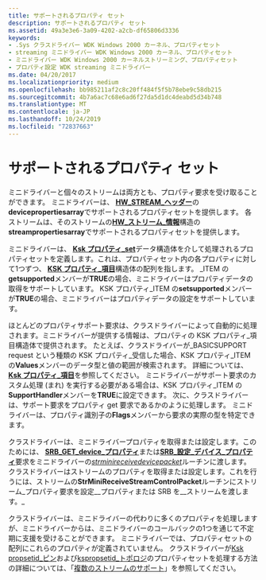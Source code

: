 ```yaml
---
title: サポートされるプロパティ セット
description: サポートされるプロパティ セット
ms.assetid: 49a3e3e6-3a09-4202-a2cb-df65806d3336
keywords:
- .Sys クラスドライバー WDK Windows 2000 カーネル、プロパティセット
- streaming ミニドライバー WDK Windows 2000 カーネル、プロパティセット
- ミニドライバー WDK Windows 2000 カーネルストリーミング、プロパティセット
- プロパティ設定 WDK streaming ミニドライバー
ms.date: 04/20/2017
ms.localizationpriority: medium
ms.openlocfilehash: bb985211af2c8c20ff484f5f5b78ebe9c58db215
ms.sourcegitcommit: 4b7a6ac7c68e6ad6f27da5d1dc4deabd5d34b748
ms.translationtype: MT
ms.contentlocale: ja-JP
ms.lasthandoff: 10/24/2019
ms.locfileid: "72837663"
---
```

# <a name="supporting-property-sets"></a>サポートされるプロパティ セット





ミニドライバーと個々のストリームは両方とも、プロパティ要求を受け取ることができます。 ミニドライバーは、 [**HW\_STREAM\_ヘッダー**](https://docs.microsoft.com/windows-hardware/drivers/ddi/strmini/ns-strmini-_hw_stream_header)の**devicepropertiesarray**でサポートされるプロパティセットを提供します。 各ストリームは、そのストリームの[**HW\_ストリーム\_情報**](https://docs.microsoft.com/windows-hardware/drivers/ddi/strmini/ns-strmini-_hw_stream_information)構造の**streampropertiesarray**でサポートされるプロパティセットを提供します。

ミニドライバーは、 [**Ksk プロパティ\_set**](https://docs.microsoft.com/windows-hardware/drivers/ddi/ks/ns-ks-ksproperty_set)データ構造体を介して処理されるプロパティセットを定義します。これは、プロパティセット内の各プロパティに対して1つずつ、 [**KSK プロパティ\_項目**](https://docs.microsoft.com/windows-hardware/drivers/ddi/ks/ns-ks-ksproperty_item)構造体の配列を指します。 \_ITEM の**getsupported**メンバーが**TRUE**の場合、ミニドライバーはプロパティデータの取得をサポートしています。 KSK プロパティ\_ITEM の**setsupported**メンバーが**TRUE**の場合、ミニドライバーはプロパティデータの設定をサポートしています。

ほとんどのプロパティサポート要求は、クラスドライバーによって自動的に処理されます。ミニドライバーが提供する情報は、プロパティの KSK プロパティ\_項目構造体で提供されます。 たとえば、クラスドライバーが\_BASICSUPPORT request という種類の KSK プロパティ\_受信した場合、KSK プロパティ\_ITEM の**Values**メンバーのデータ型と値の範囲が検索されます。 詳細については、 [**Ksk プロパティ\_項目**](https://docs.microsoft.com/windows-hardware/drivers/ddi/ks/ns-ks-ksproperty_item)を参照してください。 ミニドライバーがサポート要求のカスタム処理 (まれ) を実行する必要がある場合は、KSK プロパティ\_ITEM の**SupportHandler**メンバーを**TRUE**に設定できます。 次に、クラスドライバーは、サポート要求をプロパティ get 要求であるかのように処理します。 ミニドライバーは、プロパティ識別子の**Flags**メンバーから要求の実際の型を特定できます。

クラスドライバーは、ミニドライバープロパティを取得または設定します。このためには、 [**SRB\_GET\_device\_プロパティ**](https://docs.microsoft.com/windows-hardware/drivers/stream/srb-get-device-property)または[**SRB\_設定\_デバイス\_プロパティ**](https://docs.microsoft.com/windows-hardware/drivers/stream/srb-set-device-property)要求をミニドライバーの[*strminireceivedevicepacket*](https://docs.microsoft.com/windows-hardware/drivers/ddi/strmini/nc-strmini-phw_receive_device_srb)ルーチンに渡します。 クラスドライバーはストリームのプロパティを取得または設定します。これを行うには、ストリームの**StrMiniReceiveStreamControlPacket**ルーチンにストリーム\_プロパティ要求を設定\_\_プロパティまたは SRB を\_\_ストリームを渡します。\_

クラスドライバーは、ミニドライバーの代わりに多くのプロパティを処理しますが、ミニドライバーからは、ミニドライバーのコールバックの1つを通じて不定期に支援を受けることができます。 ミニドライバーでは、プロパティセットの配列にこれらのプロパティが定義されていません。 クラスドライバーが[Ksk propsetid\_ピン](https://docs.microsoft.com/windows-hardware/drivers/stream/kspropsetid-pin)および[kspropsetid\_トポロジ](https://docs.microsoft.com/windows-hardware/drivers/stream/kspropsetid-topology)のプロパティセットを処理する方法の詳細については、「[複数のストリームのサポート](supporting-multiple-streams.md)」を参照してください。

 

 





